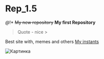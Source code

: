 # Rep_1.5
*@*!*
~~My new repository~~
**My first Repository**

>Quote - nice > 

Best site with, memes and others [My instants](https://www.myinstants.com/ru/index/ru/)

![Картинка](https://avatars.mds.yandex.net/i?id=6c2bda59576dd941127efb12a0072a57_l-9107081-images-thumbs&n=13)

